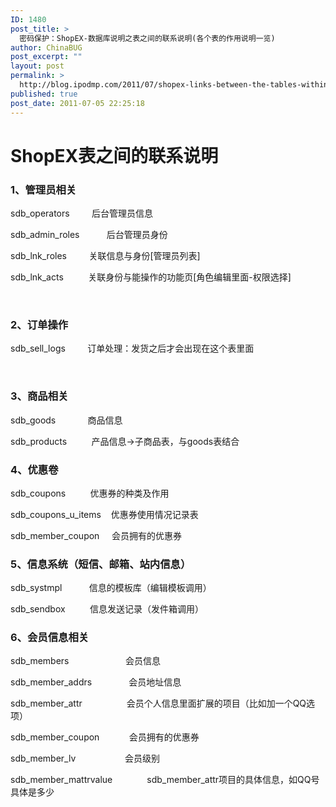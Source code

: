 ```yaml
---
ID: 1480
post_title: >
  密码保护：ShopEX-数据库说明之表之间的联系说明(各个表的作用说明一览)
author: ChinaBUG
post_excerpt: ""
layout: post
permalink: >
  http://blog.ipodmp.com/2011/07/shopex-links-between-the-tables-within-the-database-description-the-role-of-each-table-list.html
published: true
post_date: 2011-07-05 22:25:18
---
```

<h1>ShopEX表之间的联系说明</h1>
<h3>1、管理员相关</h3>
sdb_operators         后台管理员信息

sdb_admin_roles           后台管理员身份

sdb_lnk_roles         关联信息与身份[管理员列表]

sdb_lnk_acts          关联身份与能操作的功能页[角色编辑里面-权限选择]

&nbsp;
<h3>2、订单操作</h3>
sdb_sell_logs         订单处理：发货之后才会出现在这个表里面

&nbsp;
<h3>3、商品相关</h3>
sdb_goods             商品信息

sdb_products          产品信息-&gt;子商品表，与goods表结合
<h3>4、优惠卷</h3>
sdb_coupons          优惠券的种类及作用

sdb_coupons_u_items    优惠券使用情况记录表

sdb_member_coupon     会员拥有的优惠券
<h3>5、信息系统（短信、邮箱、站内信息）</h3>
sdb_systmpl           信息的模板库（编辑模板调用）

sdb_sendbox          信息发送记录（发件箱调用）
<h3>6、会员信息相关</h3>
sdb_members                       会员信息

sdb_member_addrs               会员地址信息

sdb_member_attr                  会员个人信息里面扩展的项目（比如加一个QQ选项）

sdb_member_coupon            会员拥有的优惠券

sdb_member_lv                    会员级别

sdb_member_mattrvalue              sdb_member_attr项目的具体信息，如QQ号具体是多少
